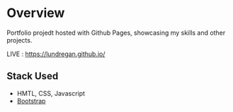 # Overview
Portfolio projedt hosted with Github Pages, showcasing my skills and other projects.

LIVE : https://lundregan.github.io/

## Stack Used
* HMTL, CSS, Javascript
* [Bootstrap](https://getbootstrap.com/)
